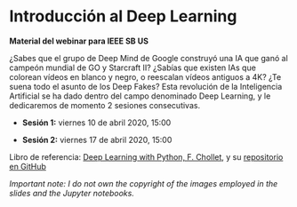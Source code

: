 # Introducción al Deep Learning

**Material del webinar para IEEE SB US**

¿Sabes que el grupo de Deep Mind de Google construyó una IA que ganó al campeón mundial de GO y Starcraft II? ¿Sabías que existen IAs que colorean vídeos en blanco y negro, o reescalan vídeos antiguos a 4K? ¿Te suena todo el asunto de los Deep Fakes? Esta revolución de la Inteligencia Artificial se ha dado dentro del campo denominado Deep Learning, y le dedicaremos de momento 2 sesiones consecutivas. 

* **Sesión 1:** viernes 10 de abril 2020, 15:00

* **Sesión 2:** viernes 17 de abril 2020, 15:00


Libro de referencia: [Deep Learning with Python, F. Chollet](https://www.manning.com/books/deep-learning-with-python), y su [repositorio en GitHub](https://github.com/fchollet/deep-learning-with-python-notebooks)

*Important note: I do not own the copyright of the images employed in the slides and the Jupyter notebooks.*
